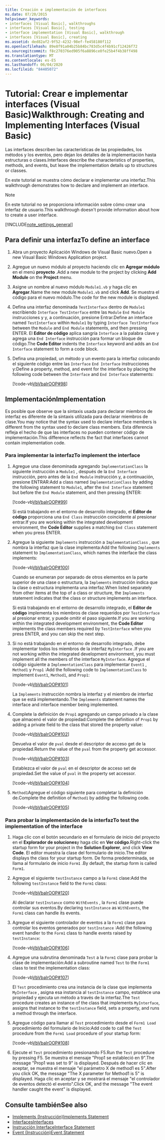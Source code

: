```yaml
---
title: Creación e implementación de interfaces
ms.date: 07/20/2015
helpviewer_keywords:
- interfaces [Visual Basic], walkthroughs
- interfaces [Visual Basic], testing
- interface implementation [Visual Basic], walkthrough
- interfaces [Visual Basic], creating
ms.assetid: ded82af2-9f52-4232-98ef-fe458180f112
ms.openlocfilehash: 89e8f91a04b25b84bc783d5c4f4b91cf12426f72
ms.sourcegitcommit: f8c270376ed905f6a8896ce0fe25b4f4b38ff498
ms.translationtype: MT
ms.contentlocale: es-ES
ms.lasthandoff: 06/04/2020
ms.locfileid: "84405072"
---
```

# <a name="walkthrough-creating-and-implementing-interfaces-visual-basic"></a><span data-ttu-id="697aa-102">Tutorial: Crear e implementar interfaces (Visual Basic)</span><span class="sxs-lookup"><span data-stu-id="697aa-102">Walkthrough: Creating and Implementing Interfaces (Visual Basic)</span></span>

<span data-ttu-id="697aa-103">Las interfaces describen las características de las propiedades, los métodos y los eventos, pero dejan los detalles de la implementación hasta estructuras o clases.</span><span class="sxs-lookup"><span data-stu-id="697aa-103">Interfaces describe the characteristics of properties, methods, and events, but leave the implementation details up to structures or classes.</span></span>  
  
 <span data-ttu-id="697aa-104">En este tutorial se muestra cómo declarar e implementar una interfaz.</span><span class="sxs-lookup"><span data-stu-id="697aa-104">This walkthrough demonstrates how to declare and implement an interface.</span></span>  
  
> [!NOTE]
> <span data-ttu-id="697aa-105">En este tutorial no se proporciona información sobre cómo crear una interfaz de usuario.</span><span class="sxs-lookup"><span data-stu-id="697aa-105">This walkthrough doesn't provide information about how to create a user interface.</span></span>  
  
[!INCLUDE[note_settings_general](~/includes/note-settings-general-md.md)]  
  
## <a name="to-define-an-interface"></a><span data-ttu-id="697aa-106">Para definir una interfaz</span><span class="sxs-lookup"><span data-stu-id="697aa-106">To define an interface</span></span>
  
1. <span data-ttu-id="697aa-107">Abra un proyecto Aplicación Windows de Visual Basic nuevo.</span><span class="sxs-lookup"><span data-stu-id="697aa-107">Open a new Visual Basic Windows Application project.</span></span>  
  
2. <span data-ttu-id="697aa-108">Agregue un nuevo módulo al proyecto haciendo clic en **Agregar módulo** en el menú **proyecto** .</span><span class="sxs-lookup"><span data-stu-id="697aa-108">Add a new module to the project by clicking **Add Module** on the **Project** menu.</span></span>  
  
3. <span data-ttu-id="697aa-109">Asigne un nombre al nuevo módulo `Module1.vb` y haga clic en **Agregar**.</span><span class="sxs-lookup"><span data-stu-id="697aa-109">Name the new module `Module1.vb` and click **Add**.</span></span> <span data-ttu-id="697aa-110">Se muestra el código para el nuevo módulo.</span><span class="sxs-lookup"><span data-stu-id="697aa-110">The code for the new module is displayed.</span></span>  
  
4. <span data-ttu-id="697aa-111">Defina una interfaz denominada `TestInterface` dentro de `Module1` escribiendo `Interface TestInterface` entre las `Module` `End Module` instrucciones y y, a continuación, presione Entrar.</span><span class="sxs-lookup"><span data-stu-id="697aa-111">Define an interface named `TestInterface` within `Module1` by typing `Interface TestInterface` between the `Module` and `End Module` statements, and then pressing ENTER.</span></span> <span data-ttu-id="697aa-112">El **Editor de código** aplica sangría `Interface` a la palabra clave y agrega una `End Interface` instrucción para formar un bloque de código.</span><span class="sxs-lookup"><span data-stu-id="697aa-112">The **Code Editor** indents the `Interface` keyword and adds an `End Interface` statement to form a code block.</span></span>  
  
5. <span data-ttu-id="697aa-113">Defina una propiedad, un método y un evento para la interfaz colocando el siguiente código entre las `Interface` `End Interface` instrucciones y:</span><span class="sxs-lookup"><span data-stu-id="697aa-113">Define a property, method, and event for the interface by placing the following code between the `Interface` and `End Interface` statements:</span></span>  
  
     [!code-vb[VbVbalrOOP#98](~/samples/snippets/visualbasic/VS_Snippets_VBCSharp/VbVbalrOOP/VB/OOP.vb#98)]
  
## <a name="implementation"></a><span data-ttu-id="697aa-114">Implementación</span><span class="sxs-lookup"><span data-stu-id="697aa-114">Implementation</span></span>

 <span data-ttu-id="697aa-115">Es posible que observe que la sintaxis usada para declarar miembros de interfaz es diferente de la sintaxis utilizada para declarar miembros de clase.</span><span class="sxs-lookup"><span data-stu-id="697aa-115">You may notice that the syntax used to declare interface members is different from the syntax used to declare class members.</span></span> <span data-ttu-id="697aa-116">Esta diferencia refleja el hecho de que las interfaces no pueden contener código de implementación.</span><span class="sxs-lookup"><span data-stu-id="697aa-116">This difference reflects the fact that interfaces cannot contain implementation code.</span></span>  
  
### <a name="to-implement-the-interface"></a><span data-ttu-id="697aa-117">Para implementar la interfaz</span><span class="sxs-lookup"><span data-stu-id="697aa-117">To implement the interface</span></span>
  
1. <span data-ttu-id="697aa-118">Agregue una clase denominada agregando `ImplementationClass` la siguiente instrucción a `Module1` , después de la `End Interface` instrucción, pero antes de la `End Module` instrucción y, a continuación, presione ENTRAR:</span><span class="sxs-lookup"><span data-stu-id="697aa-118">Add a class named `ImplementationClass` by adding the following statement to `Module1`, after the `End Interface` statement but before the `End Module` statement, and then pressing ENTER:</span></span>  
  
     [!code-vb[VbVbalrOOP#99](~/samples/snippets/visualbasic/VS_Snippets_VBCSharp/VbVbalrOOP/VB/OOP.vb#99)]
  
     <span data-ttu-id="697aa-119">Si está trabajando en el entorno de desarrollo integrado, el **Editor de código** proporciona una `End Class` instrucción coincidente al presionar entrar.</span><span class="sxs-lookup"><span data-stu-id="697aa-119">If you are working within the integrated development environment, the **Code Editor** supplies a matching `End Class` statement when you press ENTER.</span></span>  
  
2. <span data-ttu-id="697aa-120">Agregue la siguiente `Implements` instrucción a `ImplementationClass` , que nombra la interfaz que la clase implementa:</span><span class="sxs-lookup"><span data-stu-id="697aa-120">Add the following `Implements` statement to `ImplementationClass`, which names the interface the class implements:</span></span>  
  
     [!code-vb[VbVbalrOOP#100](~/samples/snippets/visualbasic/VS_Snippets_VBCSharp/VbVbalrOOP/VB/OOP.vb#100)]
  
     <span data-ttu-id="697aa-121">Cuando se enumeran por separado de otros elementos en la parte superior de una clase o estructura, la `Implements` instrucción indica que la clase o estructura implementa una interfaz.</span><span class="sxs-lookup"><span data-stu-id="697aa-121">When listed separately from other items at the top of a class or structure, the `Implements` statement indicates that the class or structure implements an interface.</span></span>  
  
     <span data-ttu-id="697aa-122">Si está trabajando en el entorno de desarrollo integrado, el **Editor de código** implementa los miembros de clase requeridos por `TestInterface` al presionar entrar, y puede omitir el paso siguiente.</span><span class="sxs-lookup"><span data-stu-id="697aa-122">If you are working within the integrated development environment, the **Code Editor** implements the class members required by `TestInterface` when you press ENTER, and you can skip the next step.</span></span>  
  
3. <span data-ttu-id="697aa-123">Si no está trabajando en el entorno de desarrollo integrado, debe implementar todos los miembros de la interfaz `MyInterface` .</span><span class="sxs-lookup"><span data-stu-id="697aa-123">If you are not working within the integrated development environment, you must implement all the members of the interface `MyInterface`.</span></span> <span data-ttu-id="697aa-124">Agregue el código siguiente a `ImplementationClass` para implementar `Event1` , `Method1` y `Prop1` :</span><span class="sxs-lookup"><span data-stu-id="697aa-124">Add the following code to `ImplementationClass` to implement `Event1`, `Method1`, and `Prop1`:</span></span>  
  
     [!code-vb[VbVbalrOOP#101](~/samples/snippets/visualbasic/VS_Snippets_VBCSharp/VbVbalrOOP/VB/OOP.vb#101)]
  
     <span data-ttu-id="697aa-125">La `Implements` instrucción nombra la interfaz y el miembro de interfaz que se está implementando.</span><span class="sxs-lookup"><span data-stu-id="697aa-125">The `Implements` statement names the interface and interface member being implemented.</span></span>  
  
4. <span data-ttu-id="697aa-126">Complete la definición de `Prop1` agregando un campo privado a la clase que almacenó el valor de propiedad:</span><span class="sxs-lookup"><span data-stu-id="697aa-126">Complete the definition of `Prop1` by adding a private field to the class that stored the property value:</span></span>  
  
     [!code-vb[VbVbalrOOP#102](~/samples/snippets/visualbasic/VS_Snippets_VBCSharp/VbVbalrOOP/VB/OOP.vb#102)]
  
     <span data-ttu-id="697aa-127">Devuelva el valor de `pval` desde el descriptor de acceso get de la propiedad.</span><span class="sxs-lookup"><span data-stu-id="697aa-127">Return the value of the `pval` from the property get accessor.</span></span>  
  
     [!code-vb[VbVbalrOOP#103](~/samples/snippets/visualbasic/VS_Snippets_VBCSharp/VbVbalrOOP/VB/OOP.vb#103)]
  
     <span data-ttu-id="697aa-128">Establezca el valor de `pval` en el descriptor de acceso set de propiedad.</span><span class="sxs-lookup"><span data-stu-id="697aa-128">Set the value of `pval` in the property set accessor.</span></span>  
  
     [!code-vb[VbVbalrOOP#104](~/samples/snippets/visualbasic/VS_Snippets_VBCSharp/VbVbalrOOP/VB/OOP.vb#104)]
  
5. <span data-ttu-id="697aa-129">`Method1`Agregue el código siguiente para completar la definición de.</span><span class="sxs-lookup"><span data-stu-id="697aa-129">Complete the definition of `Method1` by adding the following code.</span></span>  
  
     [!code-vb[VbVbalrOOP#105](~/samples/snippets/visualbasic/VS_Snippets_VBCSharp/VbVbalrOOP/VB/OOP.vb#105)]
  
### <a name="to-test-the-implementation-of-the-interface"></a><span data-ttu-id="697aa-130">Para probar la implementación de la interfaz</span><span class="sxs-lookup"><span data-stu-id="697aa-130">To test the implementation of the interface</span></span>
  
1. <span data-ttu-id="697aa-131">Haga clic con el botón secundario en el formulario de inicio del proyecto en el **Explorador de soluciones**y haga clic en **Ver código**.</span><span class="sxs-lookup"><span data-stu-id="697aa-131">Right-click the startup form for your project in the **Solution Explorer**, and click **View Code**.</span></span> <span data-ttu-id="697aa-132">El editor muestra la clase del formulario de inicio.</span><span class="sxs-lookup"><span data-stu-id="697aa-132">The editor displays the class for your startup form.</span></span> <span data-ttu-id="697aa-133">De forma predeterminada, se llama al formulario de inicio `Form1` .</span><span class="sxs-lookup"><span data-stu-id="697aa-133">By default, the startup form is called `Form1`.</span></span>  
  
2. <span data-ttu-id="697aa-134">Agregue el siguiente `testInstance` campo a la `Form1` clase:</span><span class="sxs-lookup"><span data-stu-id="697aa-134">Add the following `testInstance` field to the `Form1` class:</span></span>  
  
     [!code-vb[VbVbalrOOP#120](~/samples/snippets/visualbasic/VS_Snippets_VBCSharp/VbVbalrOOP/VB/OOP.vb#120)]
  
     <span data-ttu-id="697aa-135">Al declarar `testInstance` como `WithEvents` , la `Form1` clase puede controlar sus eventos.</span><span class="sxs-lookup"><span data-stu-id="697aa-135">By declaring `testInstance` as `WithEvents`, the `Form1` class can handle its events.</span></span>  
  
3. <span data-ttu-id="697aa-136">Agregue el siguiente controlador de eventos a la `Form1` clase para controlar los eventos generados por `testInstance` :</span><span class="sxs-lookup"><span data-stu-id="697aa-136">Add the following event handler to the `Form1` class to handle events raised by `testInstance`:</span></span>  
  
     [!code-vb[VbVbalrOOP#106](~/samples/snippets/visualbasic/VS_Snippets_VBCSharp/VbVbalrOOP/VB/OOP.vb#106)]
  
4. <span data-ttu-id="697aa-137">Agregue una subrutina denominada `Test` a la `Form1` clase para probar la clase de implementación:</span><span class="sxs-lookup"><span data-stu-id="697aa-137">Add a subroutine named `Test` to the `Form1` class to test the implementation class:</span></span>  
  
     [!code-vb[VbVbalrOOP#107](~/samples/snippets/visualbasic/VS_Snippets_VBCSharp/VbVbalrOOP/VB/OOP.vb#107)]
  
     <span data-ttu-id="697aa-138">El `Test` procedimiento crea una instancia de la clase que implementa `MyInterface` , asigna esa instancia al `testInstance` campo, establece una propiedad y ejecuta un método a través de la interfaz.</span><span class="sxs-lookup"><span data-stu-id="697aa-138">The `Test` procedure creates an instance of the class that implements `MyInterface`, assigns that instance to the `testInstance` field, sets a property, and runs a method through the interface.</span></span>  
  
5. <span data-ttu-id="697aa-139">Agregue código para llamar al `Test` procedimiento desde el `Form1 Load` procedimiento del formulario de Inicio:</span><span class="sxs-lookup"><span data-stu-id="697aa-139">Add code to call the `Test` procedure from the `Form1 Load` procedure of your startup form:</span></span>  
  
     [!code-vb[VbVbalrOOP#108](~/samples/snippets/visualbasic/VS_Snippets_VBCSharp/VbVbalrOOP/VB/OOP.vb#108)]
  
6. <span data-ttu-id="697aa-140">Ejecute el `Test` procedimiento presionando F5.</span><span class="sxs-lookup"><span data-stu-id="697aa-140">Run the `Test` procedure by pressing F5.</span></span> <span data-ttu-id="697aa-141">Se muestra el mensaje "Prop1 se estableció en 9".</span><span class="sxs-lookup"><span data-stu-id="697aa-141">The message "Prop1 was set to 9" is displayed.</span></span> <span data-ttu-id="697aa-142">Después de hacer clic en aceptar, se muestra el mensaje "el parámetro X de method1 es 5".</span><span class="sxs-lookup"><span data-stu-id="697aa-142">After you click OK, the message "The X parameter for Method1 is 5" is displayed.</span></span> <span data-ttu-id="697aa-143">Haga clic en aceptar y se mostrará el mensaje "el controlador de eventos detectó el evento".</span><span class="sxs-lookup"><span data-stu-id="697aa-143">Click OK, and the message "The event handler caught the event" is displayed.</span></span>  
  
## <a name="see-also"></a><span data-ttu-id="697aa-144">Consulte también</span><span class="sxs-lookup"><span data-stu-id="697aa-144">See also</span></span>

- [<span data-ttu-id="697aa-145">Implements (Instrucción)</span><span class="sxs-lookup"><span data-stu-id="697aa-145">Implements Statement</span></span>](../../../language-reference/statements/implements-statement.md)
- [<span data-ttu-id="697aa-146">Interfaces</span><span class="sxs-lookup"><span data-stu-id="697aa-146">Interfaces</span></span>](index.md)
- [<span data-ttu-id="697aa-147">Instrucción Interface</span><span class="sxs-lookup"><span data-stu-id="697aa-147">Interface Statement</span></span>](../../../language-reference/statements/interface-statement.md)
- [<span data-ttu-id="697aa-148">Event (Instrucción)</span><span class="sxs-lookup"><span data-stu-id="697aa-148">Event Statement</span></span>](../../../language-reference/statements/event-statement.md)
